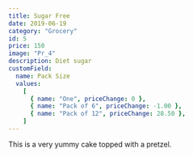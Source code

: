 ```yaml
---
title: Sugar Free
date: 2019-06-19
category: "Grocery"
id: 5
price: 150
image: "Pr_4"
description: Diet sugar
customField:
  name: Pack Size
  values:
    [
      { name: "One", priceChange: 0 },
      { name: "Pack of 6", priceChange: -1.00 },
      { name: "Pack of 12", priceChange: 28.50 },
    ]
---
```


This is a very yummy cake topped with a pretzel.
